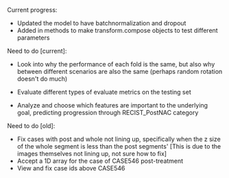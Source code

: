 Current progress: 
* Updated the model to have batchnormalization and dropout
* Added in methods to make transform.compose objects to test different parameters

Need to do [current]:
* Look into why the performance of each fold is the same, but also why between different scenarios are also the same (perhaps random rotation doesn't do much)
* Evaluate different types of evaluate metrics on the testing set

* Analyze and choose which features are important to the underlying goal, predicting progression through RECIST_PostNAC category

Need to do [old]:
* Fix cases with post and whole not lining up, specifically when the z size of the whole segment is less than the post segments' [This is due to the images themselves not lining up, not sure how to fix]
* Accept a 1D array for the case of CASE546 post-treatment
* View and fix case ids above CASE546

